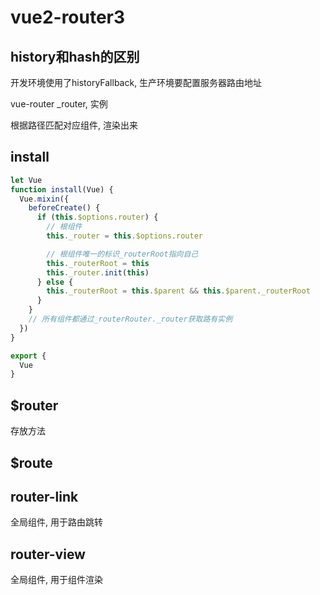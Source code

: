 # vue2-router3

## history和hash的区别

开发环境使用了historyFallback, 生产环境要配置服务器路由地址


vue-router
_router, 实例


根据路径匹配对应组件, 渲染出来
## install

```js
let Vue
function install(Vue) {
  Vue.mixin({
    beforeCreate() {
      if (this.$options.router) {
        // 根组件
        this._router = this.$options.router

        // 根组件唯一的标识_routerRoot指向自己
        this._routerRoot = this
        this._router.init(this)
      } else {
        this._routerRoot = this.$parent && this.$parent._routerRoot
      }
    }
    // 所有组件都通过_routerRouter._router获取路有实例
  })
}

export {
  Vue
}
```

## $router
存放方法
## $route

## router-link
全局组件, 用于路由跳转

## router-view
全局组件, 用于组件渲染

